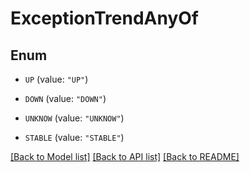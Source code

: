 # ExceptionTrendAnyOf

## Enum


* `UP` (value: `"UP"`)

* `DOWN` (value: `"DOWN"`)

* `UNKNOW` (value: `"UNKNOW"`)

* `STABLE` (value: `"STABLE"`)


[[Back to Model list]](../README.md#documentation-for-models) [[Back to API list]](../README.md#documentation-for-api-endpoints) [[Back to README]](../README.md)


